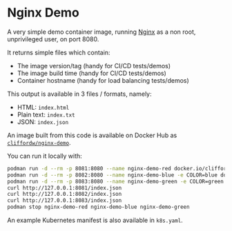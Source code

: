 # Nginx Demo

A very simple demo container image, running [Nginx](https://nginx.org/)
as a non root, unprivileged user, on port 8080.

It returns simple files which contain:

- The image version/tag (handy for CI/CD tests/demos)
- The image build time (handy for CI/CD tests/demos)
- Container hostname (handy for load balancing tests/demos)

This output is available in 3 files / formats, namely:

- HTML: `index.html`
- Plain text: `index.txt`
- JSON: `index.json`

An image built from this code is available on Docker Hub as
[`cliffordw/nginx-demo`](https://hub.docker.com/r/cliffordw/nginx-demo).

You can run it locally with:

```sh
podman run -d --rm -p 8081:8080 --name nginx-demo-red docker.io/cliffordw/nginx-demo:1.1.0
podman run -d --rm -p 8082:8080 --name nginx-demo-blue -e COLOR=blue docker.io/cliffordw/nginx-demo:1.1.0
podman run -d --rm -p 8083:8080 --name nginx-demo-green -e COLOR=green docker.io/cliffordw/nginx-demo:1.1.0
curl http://127.0.0.1:8081/index.json
curl http://127.0.0.1:8082/index.json
curl http://127.0.0.1:8083/index.json
podman stop nginx-demo-red nginx-demo-blue nginx-demo-green
```

An example Kubernetes manifest is also available in `k8s.yaml`.
